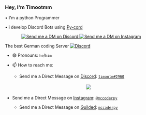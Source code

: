 ### Hey, I'm Timootmm

• I'm a python Programmer

• i develop Discord Bots using [Py-cord](https://github.com/Pycord-Development)

<p align="center">
  <a href="https://discord.com/users/1078242409495932969" target="_blank">
    <img src="https://img.shields.io/badge/-Discord-5865F2?style=for-the-badge&logo=discord&logoColor=white" alt="Send me a DM on Discord">
  </a>
  <a href="https://www.instagram.com/timootm1/" target="_blank">
    <img src="https://img.shields.io/badge/-Instagram-EC3B83?style=for-the-badge&logo=instagram&logoColor=white" alt="Send me a DM on Instagram">
  </a>

The best German coding Server
[![Discord](https://img.shields.io/discord/1010915072694046794?style=for-the-badge&logo=discord&logoColor=White&labelColor=Blue&color=Blue)](HTTPS://discord.gg/codingkeks)

- 😄 Pronouns: `he`/`him`

- 📫 How to reach me: 
  
  - Send me a Direct Message on [Discord](https://discord.com): [`timootm#2960`](https://discord.com/users/1078242409495932969)

    <center>
        <img src="https://discord.c99.nl/widget/theme-1/1078242409495932969.png" style='padding: 5px'>
    </center>

- Send me a Direct Message on [Instagram](https://instagram.com): [`@mccoderpy`](https://instagram.com/mccoderpy)
  - Send me a Direct Message on [Guilded](https://guilded.gg): [`mccoderpy`](https://guilded.gg/u/mccoder-py)


